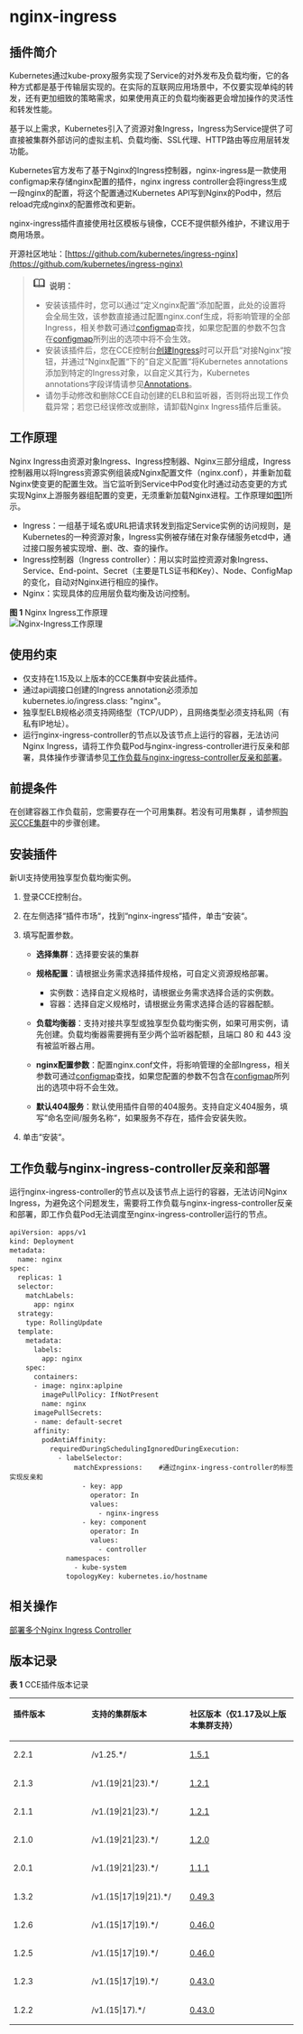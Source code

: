 # nginx-ingress<a name="cce_10_0034"></a>

## 插件简介<a name="section26181722164712"></a>

Kubernetes通过kube-proxy服务实现了Service的对外发布及负载均衡，它的各种方式都是基于传输层实现的。在实际的互联网应用场景中，不仅要实现单纯的转发，还有更加细致的策略需求，如果使用真正的负载均衡器更会增加操作的灵活性和转发性能。

基于以上需求，Kubernetes引入了资源对象Ingress，Ingress为Service提供了可直接被集群外部访问的虚拟主机、负载均衡、SSL代理、HTTP路由等应用层转发功能。

Kubernetes官方发布了基于Nginx的Ingress控制器，nginx-ingress是一款使用configmap来存储nginx配置的插件，nginx ingress controller会将ingress生成一段nginx的配置，将这个配置通过Kubernetes API写到Nginx的Pod中，然后reload完成nginx的配置修改和更新。

nginx-ingress插件直接使用社区模板与镜像，CCE不提供额外维护，不建议用于商用场景。

开源社区地址：[https://github.com/kubernetes/ingress-nginx](https://github.com/kubernetes/ingress-nginx)

>![](public_sys-resources/icon-note.gif) **说明：** 
>-   安装该插件时，您可以通过“定义nginx配置“添加配置，此处的设置将会全局生效，该参数直接通过配置nginx.conf生成，将影响管理的全部Ingress，相关参数可通过[configmap](https://kubernetes.github.io/ingress-nginx/user-guide/nginx-configuration/configmap/)查找，如果您配置的参数不包含在[configmap](https://kubernetes.github.io/ingress-nginx/user-guide/nginx-configuration/configmap/)所列出的选项中将不会生效。
>-   安装该插件后，您在CCE控制台[创建Ingress](通过控制台使用ELB-Ingress.md#section19352112471617)时可以开启“对接Nginx“按钮，并通过“Nginx配置“下的“自定义配置“将Kubernetes annotations添加到特定的Ingress对象，以自定义其行为，Kubernetes annotations字段详情请参见[Annotations](https://kubernetes.github.io/ingress-nginx/user-guide/nginx-configuration/annotations/)。
>-   请勿手动修改和删除CCE自动创建的ELB和监听器，否则将出现工作负载异常；若您已经误修改或删除，请卸载Nginx Ingress插件后重装。

## 工作原理<a name="section971014351338"></a>

Nginx Ingress由资源对象Ingress、Ingress控制器、Nginx三部分组成，Ingress控制器用以将Ingress资源实例组装成Nginx配置文件（nginx.conf），并重新加载 Nginx使变更的配置生效。当它监听到Service中Pod变化时通过动态变更的方式实现Nginx上游服务器组配置的变更，无须重新加载Nginx进程。工作原理如[图1](#fig204075132570)所示。

-   Ingress：一组基于域名或URL把请求转发到指定Service实例的访问规则，是Kubernetes的一种资源对象，Ingress实例被存储在对象存储服务etcd中，通过接口服务被实现增、删、改、查的操作。
-   Ingress控制器（Ingress controller）：用以实时监控资源对象Ingress、Service、End-point、Secret（主要是TLS证书和Key）、Node、ConfigMap的变化，自动对Nginx进行相应的操作。
-   Nginx：实现具体的应用层负载均衡及访问控制。

**图 1**  Nginx Ingress工作原理<a name="fig204075132570"></a>  
![](figures/Nginx-Ingress工作原理.png "Nginx-Ingress工作原理")

## 使用约束<a name="section3200193614201"></a>

-   仅支持在1.15及以上版本的CCE集群中安装此插件。
-   通过api调接口创建的Ingress annotation必须添加kubernetes.io/ingress.class: "nginx"。
-   独享型ELB规格必须支持网络型（TCP/UDP），且网络类型必须支持私网（有私有IP地址）。
-   运行nginx-ingress-controller的节点以及该节点上运行的容器，无法访问Nginx Ingress，请将工作负载Pod与nginx-ingress-controller进行反亲和部署，具体操作步骤请参见[工作负载与nginx-ingress-controller反亲和部署](#section15456140194414)。

## 前提条件<a name="zh-cn_topic_0226102211_section92541494210"></a>

在创建容器工作负载前，您需要存在一个可用集群。若没有可用集群 ，请参照[购买CCE集群](购买CCE集群.md)中的步骤创建。

## 安装插件<a name="section1152424015224"></a>

新UI支持使用独享型负载均衡实例。

1.  登录CCE控制台。
2.  在左侧选择“插件市场“，找到“nginx-ingress“插件，单击“安装“。
3.  填写配置参数。
    -   **选择集群**：选择要安装的集群
    -   **规格配置**：请根据业务需求选择插件规格，可自定义资源规格部署。
        -   实例数：选择自定义规格时，请根据业务需求选择合适的实例数。
        -   容器：选择自定义规格时，请根据业务需求选择合适的容器配额。

    -   **负载均衡器**：支持对接共享型或独享型负载均衡实例，如果可用实例，请先创建。负载均衡器需要拥有至少两个监听器配额，且端口 80 和 443 没有被监听器占用。
    -   **nginx配置参数**：配置nginx.conf文件，将影响管理的全部Ingress，相关参数可通过[configmap](https://kubernetes.github.io/ingress-nginx/user-guide/nginx-configuration/configmap/)查找，如果您配置的参数不包含在[configmap](https://kubernetes.github.io/ingress-nginx/user-guide/nginx-configuration/configmap/)所列出的选项中将不会生效。
    -   **默认404服务**：默认使用插件自带的404服务。支持自定义404服务，填写“命名空间/服务名称“，如果服务不存在，插件会安装失败。

4.  单击“安装“。

## 工作负载与nginx-ingress-controller反亲和部署<a name="section15456140194414"></a>

运行nginx-ingress-controller的节点以及该节点上运行的容器，无法访问Nginx Ingress，为避免这个问题发生，需要将工作负载与nginx-ingress-controller反亲和部署，即工作负载Pod无法调度至nginx-ingress-controller运行的节点。

```
apiVersion: apps/v1
kind: Deployment
metadata:
  name: nginx
spec:
  replicas: 1
  selector:
    matchLabels:
      app: nginx
  strategy:
    type: RollingUpdate
  template:
    metadata:
      labels:
        app: nginx
    spec:
      containers:
      - image: nginx:aplpine
        imagePullPolicy: IfNotPresent
        name: nginx
      imagePullSecrets:
      - name: default-secret
      affinity:
        podAntiAffinity:
          requiredDuringSchedulingIgnoredDuringExecution:
            - labelSelector:
                matchExpressions:    #通过nginx-ingress-controller的标签实现反亲和
                  - key: app
                    operator: In
                    values:
                      - nginx-ingress
                  - key: component
                    operator: In
                    values:
                      - controller
              namespaces:
                - kube-system
              topologyKey: kubernetes.io/hostname
```

## 相关操作<a name="section59831252163212"></a>

[部署多个Nginx Ingress Controller](https://support.huaweicloud.com/bestpractice-cce/cce_bestpractice_0342.html)

## 版本记录<a name="section183121449435"></a>

**表 1**  CCE插件版本记录

<a name="table545952314179"></a>
<table><thead align="left"><tr id="row13459112313176"><th class="cellrowborder" valign="top" width="27.47106810851831%" id="mcps1.2.4.1.1"><p id="p206369328181"><a name="p206369328181"></a><a name="p206369328181"></a>插件版本</p>
</th>
<th class="cellrowborder" valign="top" width="34.58546765319673%" id="mcps1.2.4.1.2"><p id="p1663653221810"><a name="p1663653221810"></a><a name="p1663653221810"></a>支持的集群版本</p>
</th>
<th class="cellrowborder" valign="top" width="37.94346423828496%" id="mcps1.2.4.1.3"><p id="p445992311174"><a name="p445992311174"></a><a name="p445992311174"></a>社区版本（仅1.17及以上版本集群支持）</p>
</th>
</tr>
</thead>
<tbody><tr id="row7864202635"><td class="cellrowborder" valign="top" width="27.47106810851831%" headers="mcps1.2.4.1.1 "><p id="p10808571233"><a name="p10808571233"></a><a name="p10808571233"></a>2.2.1</p>
</td>
<td class="cellrowborder" valign="top" width="34.58546765319673%" headers="mcps1.2.4.1.2 "><p id="p1180818717319"><a name="p1180818717319"></a><a name="p1180818717319"></a>/v1.25.*/</p>
</td>
<td class="cellrowborder" valign="top" width="37.94346423828496%" headers="mcps1.2.4.1.3 "><p id="p158641121531"><a name="p158641121531"></a><a name="p158641121531"></a><a href="https://github.com/kubernetes/ingress-nginx/releases/tag/controller-v1.5.1" target="_blank" rel="noopener noreferrer">1.5.1</a></p>
</td>
</tr>
<tr id="row751774215218"><td class="cellrowborder" valign="top" width="27.47106810851831%" headers="mcps1.2.4.1.1 "><p id="p191444481020"><a name="p191444481020"></a><a name="p191444481020"></a>2.1.3</p>
</td>
<td class="cellrowborder" valign="top" width="34.58546765319673%" headers="mcps1.2.4.1.2 "><p id="p1144144817212"><a name="p1144144817212"></a><a name="p1144144817212"></a>/v1.(19|21|23).*/</p>
</td>
<td class="cellrowborder" valign="top" width="37.94346423828496%" headers="mcps1.2.4.1.3 "><p id="p20500159823"><a name="p20500159823"></a><a name="p20500159823"></a><a href="https://github.com/kubernetes/ingress-nginx/releases/tag/controller-v1.2.1" target="_blank" rel="noopener noreferrer">1.2.1</a></p>
</td>
</tr>
<tr id="row174592023121714"><td class="cellrowborder" valign="top" width="27.47106810851831%" headers="mcps1.2.4.1.1 "><p id="p6939533161911"><a name="p6939533161911"></a><a name="p6939533161911"></a>2.1.1</p>
</td>
<td class="cellrowborder" valign="top" width="34.58546765319673%" headers="mcps1.2.4.1.2 "><p id="p1014425619521"><a name="p1014425619521"></a><a name="p1014425619521"></a>/v1.(19|21|23).*/</p>
</td>
<td class="cellrowborder" valign="top" width="37.94346423828496%" headers="mcps1.2.4.1.3 "><p id="p81496260158"><a name="p81496260158"></a><a name="p81496260158"></a><a href="https://github.com/kubernetes/ingress-nginx/releases/tag/controller-v1.2.1" target="_blank" rel="noopener noreferrer">1.2.1</a></p>
</td>
</tr>
<tr id="row10459723151716"><td class="cellrowborder" valign="top" width="27.47106810851831%" headers="mcps1.2.4.1.1 "><p id="p863693217186"><a name="p863693217186"></a><a name="p863693217186"></a>2.1.0</p>
</td>
<td class="cellrowborder" valign="top" width="34.58546765319673%" headers="mcps1.2.4.1.2 "><p id="p114955612526"><a name="p114955612526"></a><a name="p114955612526"></a>/v1.(19|21|23).*/</p>
</td>
<td class="cellrowborder" valign="top" width="37.94346423828496%" headers="mcps1.2.4.1.3 "><p id="p121491263156"><a name="p121491263156"></a><a name="p121491263156"></a><a href="https://github.com/kubernetes/ingress-nginx/releases/tag/controller-v1.2.0" target="_blank" rel="noopener noreferrer">1.2.0</a></p>
</td>
</tr>
<tr id="row3459112341718"><td class="cellrowborder" valign="top" width="27.47106810851831%" headers="mcps1.2.4.1.1 "><p id="p76362032111815"><a name="p76362032111815"></a><a name="p76362032111815"></a>2.0.1</p>
</td>
<td class="cellrowborder" valign="top" width="34.58546765319673%" headers="mcps1.2.4.1.2 "><p id="p71526563528"><a name="p71526563528"></a><a name="p71526563528"></a>/v1.(19|21|23).*/</p>
</td>
<td class="cellrowborder" valign="top" width="37.94346423828496%" headers="mcps1.2.4.1.3 "><p id="p414952619159"><a name="p414952619159"></a><a name="p414952619159"></a><a href="https://github.com/kubernetes/ingress-nginx/releases/tag/controller-v1.1.1" target="_blank" rel="noopener noreferrer">1.1.1</a></p>
</td>
</tr>
<tr id="row114591523181710"><td class="cellrowborder" valign="top" width="27.47106810851831%" headers="mcps1.2.4.1.1 "><p id="p1363713211811"><a name="p1363713211811"></a><a name="p1363713211811"></a>1.3.2</p>
</td>
<td class="cellrowborder" valign="top" width="34.58546765319673%" headers="mcps1.2.4.1.2 "><p id="p478101916273"><a name="p478101916273"></a><a name="p478101916273"></a>/v1.(15|17|19|21).*/</p>
</td>
<td class="cellrowborder" valign="top" width="37.94346423828496%" headers="mcps1.2.4.1.3 "><p id="p188761932161717"><a name="p188761932161717"></a><a name="p188761932161717"></a><a href="https://github.com/kubernetes/ingress-nginx/releases/tag/controller-v0.49.3" target="_blank" rel="noopener noreferrer">0.49.3</a></p>
</td>
</tr>
<tr id="row646042319177"><td class="cellrowborder" valign="top" width="27.47106810851831%" headers="mcps1.2.4.1.1 "><p id="p1063719324182"><a name="p1063719324182"></a><a name="p1063719324182"></a>1.2.6</p>
</td>
<td class="cellrowborder" valign="top" width="34.58546765319673%" headers="mcps1.2.4.1.2 "><p id="p166191242195218"><a name="p166191242195218"></a><a name="p166191242195218"></a>/v1.(15|17|19).*/</p>
</td>
<td class="cellrowborder" valign="top" width="37.94346423828496%" headers="mcps1.2.4.1.3 "><p id="p587411321171"><a name="p587411321171"></a><a name="p587411321171"></a><a href="https://github.com/kubernetes/ingress-nginx/releases/tag/controller-v0.46.0" target="_blank" rel="noopener noreferrer">0.46.0</a></p>
</td>
</tr>
<tr id="row13757134401715"><td class="cellrowborder" valign="top" width="27.47106810851831%" headers="mcps1.2.4.1.1 "><p id="p663714320184"><a name="p663714320184"></a><a name="p663714320184"></a>1.2.5</p>
</td>
<td class="cellrowborder" valign="top" width="34.58546765319673%" headers="mcps1.2.4.1.2 "><p id="p18624194220524"><a name="p18624194220524"></a><a name="p18624194220524"></a>/v1.(15|17|19).*/</p>
</td>
<td class="cellrowborder" valign="top" width="37.94346423828496%" headers="mcps1.2.4.1.3 "><p id="p154122020161718"><a name="p154122020161718"></a><a name="p154122020161718"></a><a href="https://github.com/kubernetes/ingress-nginx/releases/tag/controller-v0.46.0" target="_blank" rel="noopener noreferrer">0.46.0</a></p>
</td>
</tr>
<tr id="row10575174891715"><td class="cellrowborder" valign="top" width="27.47106810851831%" headers="mcps1.2.4.1.1 "><p id="p66377329182"><a name="p66377329182"></a><a name="p66377329182"></a>1.2.3</p>
</td>
<td class="cellrowborder" valign="top" width="34.58546765319673%" headers="mcps1.2.4.1.2 "><p id="p697194462710"><a name="p697194462710"></a><a name="p697194462710"></a>/v1.(15|17|19).*/</p>
</td>
<td class="cellrowborder" valign="top" width="37.94346423828496%" headers="mcps1.2.4.1.3 "><p id="p940918209172"><a name="p940918209172"></a><a name="p940918209172"></a><a href="https://github.com/kubernetes/ingress-nginx/releases/tag/controller-v0.43.0" target="_blank" rel="noopener noreferrer">0.43.0</a></p>
</td>
</tr>
<tr id="row1559018514172"><td class="cellrowborder" valign="top" width="27.47106810851831%" headers="mcps1.2.4.1.1 "><p id="p46371332101818"><a name="p46371332101818"></a><a name="p46371332101818"></a>1.2.2</p>
</td>
<td class="cellrowborder" valign="top" width="34.58546765319673%" headers="mcps1.2.4.1.2 "><p id="p1458429165215"><a name="p1458429165215"></a><a name="p1458429165215"></a>/v1.(15|17).*/</p>
</td>
<td class="cellrowborder" valign="top" width="37.94346423828496%" headers="mcps1.2.4.1.3 "><p id="p541184719168"><a name="p541184719168"></a><a name="p541184719168"></a><a href="https://github.com/kubernetes/ingress-nginx/releases/tag/controller-v0.43.0" target="_blank" rel="noopener noreferrer">0.43.0</a></p>
</td>
</tr>
</tbody>
</table>

